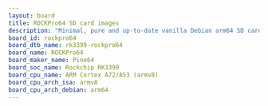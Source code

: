 ```yaml
---
layout: board
title: ROCKPro64 SD card images
description: "Minimal, pure and up-to-date vanilla Debian arm64 SD card images for ROCKPro64 by Pine64, SoC: Rockchip RK3399, CPU ISA: armv8"
board_id: rockpro64
board_dtb_name: rk3399-rockpro64
board_name: ROCKPro64
board_maker_name: Pine64
board_soc_name: Rockchip RK3399
board_cpu_name: ARM Cortex A72/A53 (armv8)
board_cpu_arch_isa: armv8
board_cpu_arch_debian: arm64
---
```

